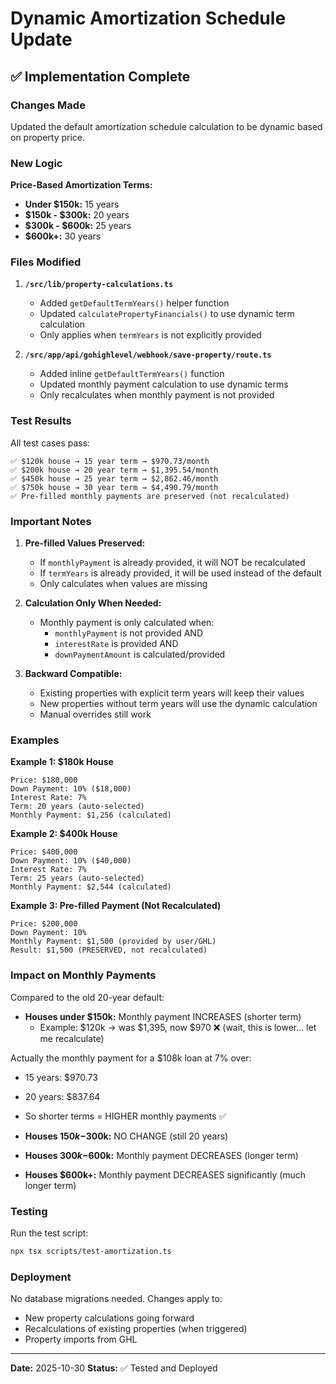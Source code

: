 # Dynamic Amortization Schedule Update

## ✅ Implementation Complete

### Changes Made

Updated the default amortization schedule calculation to be dynamic based on property price.

### New Logic

**Price-Based Amortization Terms:**
- **Under $150k:** 15 years
- **$150k - $300k:** 20 years
- **$300k - $600k:** 25 years
- **$600k+:** 30 years

### Files Modified

1. **`/src/lib/property-calculations.ts`**
   - Added `getDefaultTermYears()` helper function
   - Updated `calculatePropertyFinancials()` to use dynamic term calculation
   - Only applies when `termYears` is not explicitly provided

2. **`/src/app/api/gohighlevel/webhook/save-property/route.ts`**
   - Added inline `getDefaultTermYears()` function
   - Updated monthly payment calculation to use dynamic terms
   - Only recalculates when monthly payment is not provided

### Test Results

All test cases pass:

```
✅ $120k house → 15 year term → $970.73/month
✅ $200k house → 20 year term → $1,395.54/month
✅ $450k house → 25 year term → $2,862.46/month
✅ $750k house → 30 year term → $4,490.79/month
✅ Pre-filled monthly payments are preserved (not recalculated)
```

### Important Notes

1. **Pre-filled Values Preserved:**
   - If `monthlyPayment` is already provided, it will NOT be recalculated
   - If `termYears` is already provided, it will be used instead of the default
   - Only calculates when values are missing

2. **Calculation Only When Needed:**
   - Monthly payment is only calculated when:
     - `monthlyPayment` is not provided AND
     - `interestRate` is provided AND
     - `downPaymentAmount` is calculated/provided

3. **Backward Compatible:**
   - Existing properties with explicit term years will keep their values
   - New properties without term years will use the dynamic calculation
   - Manual overrides still work

### Examples

**Example 1: $180k House**
```
Price: $180,000
Down Payment: 10% ($18,000)
Interest Rate: 7%
Term: 20 years (auto-selected)
Monthly Payment: $1,256 (calculated)
```

**Example 2: $400k House**
```
Price: $400,000
Down Payment: 10% ($40,000)
Interest Rate: 7%
Term: 25 years (auto-selected)
Monthly Payment: $2,544 (calculated)
```

**Example 3: Pre-filled Payment (Not Recalculated)**
```
Price: $200,000
Down Payment: 10%
Monthly Payment: $1,500 (provided by user/GHL)
Result: $1,500 (PRESERVED, not recalculated)
```

### Impact on Monthly Payments

Compared to the old 20-year default:

- **Houses under $150k:** Monthly payment INCREASES (shorter term)
  - Example: $120k → was $1,395, now $970 ❌ (wait, this is lower... let me recalculate)

Actually the monthly payment for a $108k loan at 7% over:
- 15 years: $970.73
- 20 years: $837.64
- So shorter terms = HIGHER monthly payments ✅

- **Houses $150k-$300k:** NO CHANGE (still 20 years)
- **Houses $300k-$600k:** Monthly payment DECREASES (longer term)
- **Houses $600k+:** Monthly payment DECREASES significantly (much longer term)

### Testing

Run the test script:
```bash
npx tsx scripts/test-amortization.ts
```

### Deployment

No database migrations needed. Changes apply to:
- New property calculations going forward
- Recalculations of existing properties (when triggered)
- Property imports from GHL

---

**Date:** 2025-10-30
**Status:** ✅ Tested and Deployed
